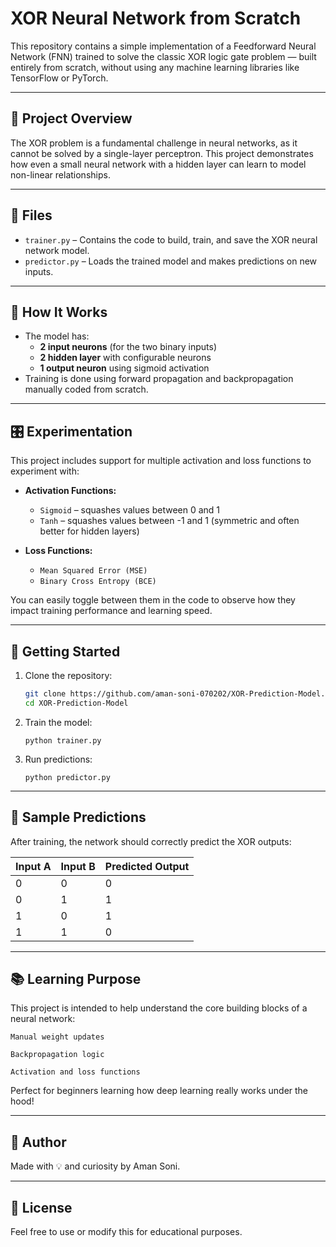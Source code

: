 # XOR Neural Network from Scratch

This repository contains a simple implementation of a Feedforward Neural Network (FNN) trained to solve the classic XOR logic gate problem — built entirely from scratch, without using any machine learning libraries like TensorFlow or PyTorch.

---

## 🧠 Project Overview

The XOR problem is a fundamental challenge in neural networks, as it cannot be solved by a single-layer perceptron. This project demonstrates how even a small neural network with a hidden layer can learn to model non-linear relationships.

---

## 📁 Files

- `trainer.py` – Contains the code to build, train, and save the XOR neural network model.
- `predictor.py` – Loads the trained model and makes predictions on new inputs.

---

## 🔧 How It Works

- The model has:
  - **2 input neurons** (for the two binary inputs)
  - **2 hidden layer** with configurable neurons
  - **1 output neuron** using sigmoid activation
- Training is done using forward propagation and backpropagation manually coded from scratch.

---

## 🎛️ Experimentation

This project includes support for multiple activation and loss functions to experiment with:

- **Activation Functions:**
  - `Sigmoid` – squashes values between 0 and 1
  - `Tanh` – squashes values between -1 and 1 (symmetric and often better for hidden layers)

- **Loss Functions:**
  - `Mean Squared Error (MSE)`
  - `Binary Cross Entropy (BCE)`

You can easily toggle between them in the code to observe how they impact training performance and learning speed.

---

## 🚀 Getting Started

1. Clone the repository:
   ```bash
   git clone https://github.com/aman-soni-070202/XOR-Prediction-Model.git
   cd XOR-Prediction-Model
2. Train the model:

   `python trainer.py`

3. Run predictions:

   `python predictor.py`

---

## 🧪 Sample Predictions

After training, the network should correctly predict the XOR outputs:

| Input A | Input B | Predicted Output |
|---------|---------|------------------|
|    0    |    0    |        0         |
|    0    |    1    |        1         |
|    1    |    0    |        1         |
|    1    |    1    |        0         |

---

## 📚 Learning Purpose

This project is intended to help understand the core building blocks of a neural network:

    Manual weight updates

    Backpropagation logic

    Activation and loss functions

Perfect for beginners learning how deep learning really works under the hood!

---

## 📌 Author

Made with 💡 and curiosity by Aman Soni.

---

## 📃 License

Feel free to use or modify this for educational purposes.
